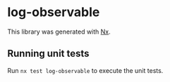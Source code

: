 # log-observable

This library was generated with [Nx](https://nx.dev).

## Running unit tests

Run `nx test log-observable` to execute the unit tests.
